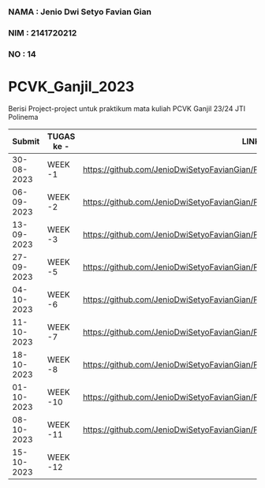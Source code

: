 ### NAMA  : Jenio Dwi Setyo Favian Gian
### NIM   : 2141720212
### NO    : 14
# PCVK_Ganjil_2023
Berisi Project-project untuk praktikum mata kuliah PCVK Ganjil 23/24 JTI Polinema

|    Submit    | TUGAS ke - | LINK |
| ---------- | ------- | ------- |
| 30-08-2023 | WEEK -1 | https://github.com/JenioDwiSetyoFavianGian/PCVK_Ganjil_2023/blob/main/Week1.ipynb |
| 06-09-2023 | WEEK -2 | https://github.com/JenioDwiSetyoFavianGian/PCVK_Ganjil_2023/blob/main/Week2.ipynb |
| 13-09-2023 | WEEK -3 | https://github.com/JenioDwiSetyoFavianGian/PCVK_Ganjil_2023/blob/main/week3.ipynb |
| 27-09-2023 | WEEK -5 | https://github.com/JenioDwiSetyoFavianGian/PCVK_Ganjil_2023/blob/main/Week5.ipynb |
| 04-10-2023 | WEEK -6 | https://github.com/JenioDwiSetyoFavianGian/PCVK_Ganjil_2023/blob/main/Week6.ipynb |
| 11-10-2023 | WEEK -7 | https://github.com/JenioDwiSetyoFavianGian/PCVK_Ganjil_2023/blob/main/Week7.ipynb |
| 18-10-2023 | WEEK -8 | https://github.com/JenioDwiSetyoFavianGian/PCVK_Ganjil_2023/blob/main/Week8.ipynb |
| 01-10-2023 | WEEK -10 | https://github.com/JenioDwiSetyoFavianGian/PCVK_Ganjil_2023/blob/main/Week10.ipynb |
| 08-10-2023 | WEEK -11 | https://github.com/JenioDwiSetyoFavianGian/PCVK_Ganjil_2023/blob/main/Week11.ipynb |
| 15-10-2023 | WEEK -12 |  |
